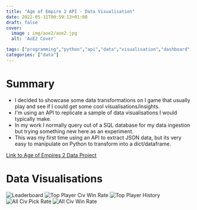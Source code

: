 ```yaml
---
title: "Age of Empire 2 API - Data Visualisation"
date: 2022-05-31T00:59:13+01:00
draft: false
cover:
  image : img/aoe2/aoe2.jpg
  alt: 'AoE2 Cover'

tags: ["programming","python","api","data","visualisation","dashboard","analytics"]
categories: ["data"]
---
```


# Summary

- I decided to showcase some data transformations on I game that usually play and see if I could get some cool visualisations/insights.
- I'm using an API to replicate a sample of data visualisations I would typically make.
- In my work I normally query out of a SQL database for my data ingestion but trying something new here as an experiment.
- This was my first time using an API to extract JSON data, but its very easy to manipulate on Python to transform into a dict/dataframe.

[Link to Age of Empires 2 Data Project](https://github.com/Filpill/AoE2Data)

# Data Visualisations

![Leaderboard](/img/aoe2/top15Leaders_hugo.png#center)
![Top Player Civ Win Rate](/img/aoe2/topPlayer_civWinrate_hugo.png#center)
![Top Player History](/img/aoe2/topPlayerHistory_hugo.png#center)
![All Civ Pick Rate](/img/aoe2/civPickrate_hugo.png#center)
![All Civ Win Rate](/img/aoe2/civWinrate_hugo.png#center)
